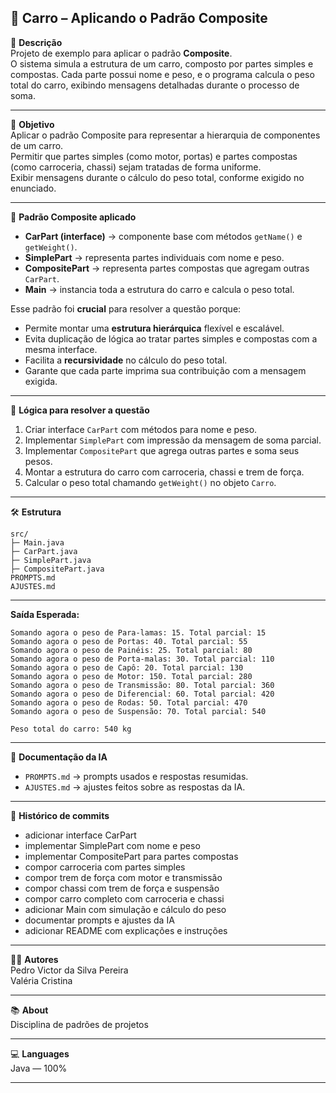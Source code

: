 ## 🚗 Carro – Aplicando o Padrão Composite

📖 **Descrição**  
Projeto de exemplo para aplicar o padrão **Composite**.  
O sistema simula a estrutura de um carro, composto por partes simples e compostas. Cada parte possui nome e peso, e o programa calcula o peso total do carro, exibindo mensagens detalhadas durante o processo de soma.

---

🎯 **Objetivo**  
Aplicar o padrão Composite para representar a hierarquia de componentes de um carro.  
Permitir que partes simples (como motor, portas) e partes compostas (como carroceria, chassi) sejam tratadas de forma uniforme.  
Exibir mensagens durante o cálculo do peso total, conforme exigido no enunciado.

---

🧠 **Padrão Composite aplicado**
- **CarPart (interface)** → componente base com métodos `getName()` e `getWeight()`.
- **SimplePart** → representa partes individuais com nome e peso.
- **CompositePart** → representa partes compostas que agregam outras `CarPart`.
- **Main** → instancia toda a estrutura do carro e calcula o peso total.

Esse padrão foi **crucial** para resolver a questão porque:
- Permite montar uma **estrutura hierárquica** flexível e escalável.
- Evita duplicação de lógica ao tratar partes simples e compostas com a mesma interface.
- Facilita a **recursividade** no cálculo do peso total.
- Garante que cada parte imprima sua contribuição com a mensagem exigida.

---

🧠 **Lógica para resolver a questão**
1. Criar interface `CarPart` com métodos para nome e peso.
2. Implementar `SimplePart` com impressão da mensagem de soma parcial.
3. Implementar `CompositePart` que agrega outras partes e soma seus pesos.
4. Montar a estrutura do carro com carroceria, chassi e trem de força.
5. Calcular o peso total chamando `getWeight()` no objeto `Carro`.

---

🛠️ **Estrutura**

```
src/
├─ Main.java
├─ CarPart.java
├─ SimplePart.java
├─ CompositePart.java
PROMPTS.md
AJUSTES.md
```

---

**Saída Esperada:**
```
Somando agora o peso de Para-lamas: 15. Total parcial: 15
Somando agora o peso de Portas: 40. Total parcial: 55
Somando agora o peso de Painéis: 25. Total parcial: 80
Somando agora o peso de Porta-malas: 30. Total parcial: 110
Somando agora o peso de Capô: 20. Total parcial: 130
Somando agora o peso de Motor: 150. Total parcial: 280
Somando agora o peso de Transmissão: 80. Total parcial: 360
Somando agora o peso de Diferencial: 60. Total parcial: 420
Somando agora o peso de Rodas: 50. Total parcial: 470
Somando agora o peso de Suspensão: 70. Total parcial: 540

Peso total do carro: 540 kg
```

---

📑 **Documentação da IA**
- `PROMPTS.md` → prompts usados e respostas resumidas.
- `AJUSTES.md` → ajustes feitos sobre as respostas da IA.

---

📌 **Histórico de commits**

- adicionar interface CarPart
- implementar SimplePart com nome e peso
- implementar CompositePart para partes compostas
- compor carroceria com partes simples
- compor trem de força com motor e transmissão
- compor chassi com trem de força e suspensão
- compor carro completo com carroceria e chassi
- adicionar Main com simulação e cálculo do peso
- documentar prompts e ajustes da IA
- adicionar README com explicações e instruções

---

👨‍💻 **Autores**  
Pedro Victor da Silva Pereira  
Valéria Cristina

---

📚 **About**  
Disciplina de padrões de projetos

---

💻 **Languages**  
Java — 100%

---
